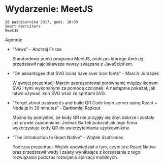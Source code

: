# Wydarzenie: MeetJS

    26 października 2017, godz. 18:00
    Smart Recruiters
    MeetJS

Agenda:

- "News" - Andrzej Fricze

    Standardowy punkt programu MeetJS, podczas którego Andrzej przedstawił najciekawsze newsy związane z JavaScipt'em.

- "On advantages that SVG icons have over icon fonts" - Marcin Juraszek

    W swojej prezentacji Marcin zaprezentował porównanie między ikonami SVG i tymi wykonanymi za pomocą czcionek. A następnie pokazał, jak łatwo używać ikon SVG wraz ze spritami SVG.

- "Forget about passwords and build QR Code login server using React + Node.js in 30 minutes" - Bartłomiej Rozkrut

    Można by pomyśleć, że kody QR nie przyjęły się zbyt dobrze i zostały już prawie zapomniane. Jednak Bartek pokazał jak jego firma wykorzystuje kody QR do uwierzytelniania użytkowników.

- "The introduction to React Native" - Wojtek Szafraniec

    Podczas prezentacji Wojtek opowiedział o tym, czym jest React Native oraz przedstawił wady i zalety wynikające z korzystania z tego rozwiązania podczas rozwijania aplikacji mobilnych.